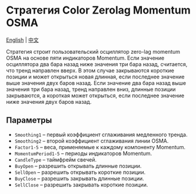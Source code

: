 # Стратегия Color Zerolag Momentum OSMA
[English](README.md) | [中文](README_cn.md)

Стратегия строит пользовательский осциллятор zero-lag momentum OSMA на основе пяти индикаторов Momentum.
Если значение осциллятора два бара назад ниже значения три бара назад, считается, что тренд направлен вверх.
В этом случае закрываются короткие позиции и может открыться новая длинная, если последнее значение выше значения двух баров назад.
Если значение два бара назад выше значения три бара назад, тренд направлен вниз, длинные позиции закрываются, а короткая может открыться, если последнее значение ниже значения двух баров назад.

## Параметры

- `Smoothing1` – первый коэффициент сглаживания медленного тренда.
- `Smoothing2` – второй коэффициент сглаживания линии OSMA.
- `Factor1-5` – веса, применяемые к каждому компоненту Momentum.
- `MomentumPeriod1-5` – периоды индикаторов Momentum.
- `CandleType` – таймфрейм свечей.
- `BuyOpen` – разрешить открывать длинные позиции.
- `SellOpen` – разрешить открывать короткие позиции.
- `BuyClose` – разрешить закрывать длинные позиции.
- `SellClose` – разрешить закрывать короткие позиции.

